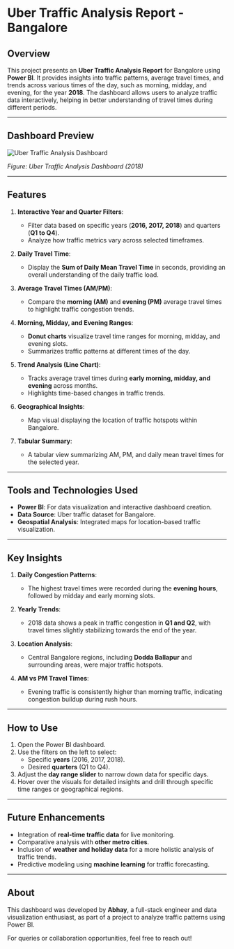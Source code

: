# Uber Traffic Analysis Report - Bangalore

## Overview

This project presents an **Uber Traffic Analysis Report** for Bangalore using **Power BI**. It provides insights into traffic patterns, average travel times, and trends across various times of the day, such as morning, midday, and evening, for the year **2018**. The dashboard allows users to analyze traffic data interactively, helping in better understanding of travel times during different periods.

---

## Dashboard Preview

![Uber Traffic Analysis Dashboard](./Dashboard(2018).png)

*Figure: Uber Traffic Analysis Dashboard (2018)*

---

## Features

1. **Interactive Year and Quarter Filters**:  
   - Filter data based on specific years (**2016, 2017, 2018**) and quarters (**Q1 to Q4**).
   - Analyze how traffic metrics vary across selected timeframes.

2. **Daily Travel Time**:  
   - Display the **Sum of Daily Mean Travel Time** in seconds, providing an overall understanding of the daily traffic load.

3. **Average Travel Times (AM/PM)**:  
   - Compare the **morning (AM)** and **evening (PM)** average travel times to highlight traffic congestion trends.

4. **Morning, Midday, and Evening Ranges**:  
   - **Donut charts** visualize travel time ranges for morning, midday, and evening slots.
   - Summarizes traffic patterns at different times of the day.

5. **Trend Analysis (Line Chart)**:  
   - Tracks average travel times during **early morning, midday, and evening** across months.
   - Highlights time-based changes in traffic trends.

6. **Geographical Insights**:  
   - Map visual displaying the location of traffic hotspots within Bangalore.

7. **Tabular Summary**:  
   - A tabular view summarizing AM, PM, and daily mean travel times for the selected year.

---

## Tools and Technologies Used

- **Power BI**: For data visualization and interactive dashboard creation.
- **Data Source**: Uber traffic dataset for Bangalore.
- **Geospatial Analysis**: Integrated maps for location-based traffic visualization.

---

## Key Insights

1. **Daily Congestion Patterns**:
   - The highest travel times were recorded during the **evening hours**, followed by midday and early morning slots.

2. **Yearly Trends**:
   - 2018 data shows a peak in traffic congestion in **Q1 and Q2**, with travel times slightly stabilizing towards the end of the year.

3. **Location Analysis**:
   - Central Bangalore regions, including **Dodda Ballapur** and surrounding areas, were major traffic hotspots.

4. **AM vs PM Travel Times**:
   - Evening traffic is consistently higher than morning traffic, indicating congestion buildup during rush hours.

---

## How to Use

1. Open the Power BI dashboard.
2. Use the filters on the left to select:
   - Specific **years** (2016, 2017, 2018).
   - Desired **quarters** (Q1 to Q4).
3. Adjust the **day range slider** to narrow down data for specific days.
4. Hover over the visuals for detailed insights and drill through specific time ranges or geographical regions.

---

## Future Enhancements

- Integration of **real-time traffic data** for live monitoring.
- Comparative analysis with **other metro cities**.
- Inclusion of **weather and holiday data** for a more holistic analysis of traffic trends.
- Predictive modeling using **machine learning** for traffic forecasting.

---

## About

This dashboard was developed by **Abhay**, a full-stack engineer and data visualization enthusiast, as part of a project to analyze traffic patterns using Power BI.  

For queries or collaboration opportunities, feel free to reach out!  
